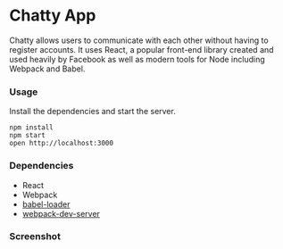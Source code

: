 Chatty App
=====================

 Chatty allows users to communicate with each other without having to register accounts. It uses React, a popular front-end library created and used heavily by Facebook as well as modern tools for Node including Webpack and Babel.

### Usage

Install the dependencies and start the server.

```
npm install
npm start
open http://localhost:3000
```
### Dependencies

* React
* Webpack
* [babel-loader](https://github.com/babel/babel-loader)
* [webpack-dev-server](https://github.com/webpack/webpack-dev-server)

### Screenshot

